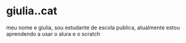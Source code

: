# giulia..cat
meu nome e giulia, sou estudante de escola publica, atualmente estou aprendendo a usar o alura e o scratch 

